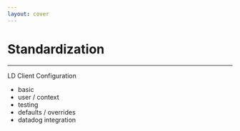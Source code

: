 ```yaml
---
layout: cover
---
```


# Standardization

---

LD Client Configuration

- basic
- user / context
- testing
- defaults / overrides
- datadog integration